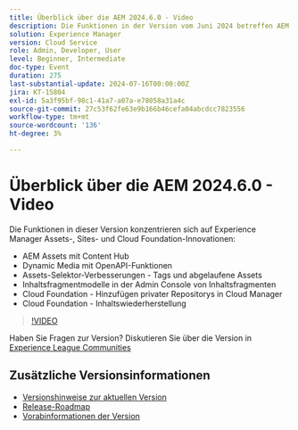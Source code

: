 ```yaml
---
title: Überblick über die AEM 2024.6.0 - Video
description: Die Funktionen in der Version vom Juni 2024 betreffen AEM Assets mit Content Hub, Dynamic Media mit OpenAPI-Funktionen, Assets-Selektor-Verbesserungen - Tags und abgelaufene Assets, Inhaltsfragmentmodelle in der Inhaltsfragment-Admin Console, Cloud Foundation - Hinzufügen privater Repositorys in Cloud Manager und Cloud Foundation - Inhaltswiederherstellung.
solution: Experience Manager
version: Cloud Service
role: Admin, Developer, User
level: Beginner, Intermediate
doc-type: Event
duration: 275
last-substantial-update: 2024-07-16T00:00:00Z
jira: KT-15804
exl-id: 5a3f95bf-98c1-41a7-a07a-e78058a31a4c
source-git-commit: 27c53f62fe63e9b166b46cefa04abcdcc7823556
workflow-type: tm+mt
source-wordcount: '136'
ht-degree: 3%

---
```


# Überblick über die AEM 2024.6.0 - Video

Die Funktionen in dieser Version konzentrieren sich auf Experience Manager Assets-, Sites- und Cloud Foundation-Innovationen:

* AEM Assets mit Content Hub
* Dynamic Media mit OpenAPI-Funktionen
* Assets-Selektor-Verbesserungen - Tags und abgelaufene Assets
* Inhaltsfragmentmodelle in der Admin Console von Inhaltsfragmenten
* Cloud Foundation - Hinzufügen privater Repositorys in Cloud Manager
* Cloud Foundation - Inhaltswiederherstellung

>[!VIDEO](https://video.tv.adobe.com/v/3430779/?learn=on)


Haben Sie Fragen zur Version?  Diskutieren Sie über die Version in [Experience League Communities](https://adobe.ly/47dj9Wj)

## Zusätzliche Versionsinformationen

* [Versionshinweise zur aktuellen Version](https://experienceleague.adobe.com/docs/experience-manager-cloud-service/content/release-notes/home.html?lang=de)
* [Release-Roadmap](https://experienceleague.adobe.com/docs/experience-manager-release-information/aem-release-updates/update-releases-roadmap.html?lang=de)
* [Vorabinformationen der Version](https://experienceleague.adobe.com/docs/experience-manager-cloud-service/content/release-notes/prerelease.html)
